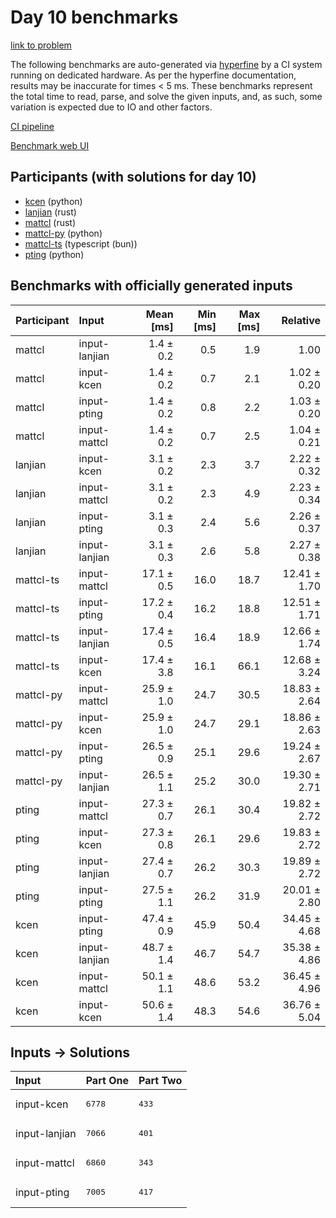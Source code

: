 # Day 10 benchmarks

[link to problem](https://adventofcode.com/2023/day/10)

The following benchmarks are auto-generated via
[hyperfine](https://github.com/sharkdp/hyperfine) by a CI system running on
dedicated hardware. As per the hyperfine documentation, results may be
inaccurate for times < 5 ms. These benchmarks represent the total time to read,
parse, and solve the given inputs, and, as such, some variation is expected due
to IO and other factors.

[CI pipeline](http://ci.papercode.net:8080/teams/main/pipelines/aoc2023)

[Benchmark web UI](https://aoc.ancalagon.black)


## Participants (with solutions for day 10)

- [kcen](https://github.com/kcen/aoc2023) (python)
- [lanjian](https://github.com/lanjian/aoc-2023) (rust)
- [mattcl](https://github.com/mattcl/aoc2023) (rust)
- [mattcl-py](https://github.com/mattcl/aoc2023-py) (python)
- [mattcl-ts](https://github.com/mattcl/aoc2023-js) (typescript (bun))
- [pting](https://github.com/pting/aoc2023) (python)


## Benchmarks with officially generated inputs

| Participant | Input | Mean [ms] | Min [ms] | Max [ms] | Relative |
|:---|:---|---:|---:|---:|---:|
| mattcl | input-lanjian | 1.4 ± 0.2 | 0.5 | 1.9 | 1.00 |
| mattcl | input-kcen | 1.4 ± 0.2 | 0.7 | 2.1 | 1.02 ± 0.20 |
| mattcl | input-pting | 1.4 ± 0.2 | 0.8 | 2.2 | 1.03 ± 0.20 |
| mattcl | input-mattcl | 1.4 ± 0.2 | 0.7 | 2.5 | 1.04 ± 0.21 |
| lanjian | input-kcen | 3.1 ± 0.2 | 2.3 | 3.7 | 2.22 ± 0.32 |
| lanjian | input-mattcl | 3.1 ± 0.2 | 2.3 | 4.9 | 2.23 ± 0.34 |
| lanjian | input-pting | 3.1 ± 0.3 | 2.4 | 5.6 | 2.26 ± 0.37 |
| lanjian | input-lanjian | 3.1 ± 0.3 | 2.6 | 5.8 | 2.27 ± 0.38 |
| mattcl-ts | input-mattcl | 17.1 ± 0.5 | 16.0 | 18.7 | 12.41 ± 1.70 |
| mattcl-ts | input-pting | 17.2 ± 0.4 | 16.2 | 18.8 | 12.51 ± 1.71 |
| mattcl-ts | input-lanjian | 17.4 ± 0.5 | 16.4 | 18.9 | 12.66 ± 1.74 |
| mattcl-ts | input-kcen | 17.4 ± 3.8 | 16.1 | 66.1 | 12.68 ± 3.24 |
| mattcl-py | input-mattcl | 25.9 ± 1.0 | 24.7 | 30.5 | 18.83 ± 2.64 |
| mattcl-py | input-kcen | 25.9 ± 1.0 | 24.7 | 29.1 | 18.86 ± 2.63 |
| mattcl-py | input-pting | 26.5 ± 0.9 | 25.1 | 29.6 | 19.24 ± 2.67 |
| mattcl-py | input-lanjian | 26.5 ± 1.1 | 25.2 | 30.0 | 19.30 ± 2.71 |
| pting | input-mattcl | 27.3 ± 0.7 | 26.1 | 30.4 | 19.82 ± 2.72 |
| pting | input-kcen | 27.3 ± 0.8 | 26.1 | 29.6 | 19.83 ± 2.72 |
| pting | input-lanjian | 27.4 ± 0.7 | 26.2 | 30.3 | 19.89 ± 2.72 |
| pting | input-pting | 27.5 ± 1.1 | 26.2 | 31.9 | 20.01 ± 2.80 |
| kcen | input-pting | 47.4 ± 0.9 | 45.9 | 50.4 | 34.45 ± 4.68 |
| kcen | input-lanjian | 48.7 ± 1.4 | 46.7 | 54.7 | 35.38 ± 4.86 |
| kcen | input-mattcl | 50.1 ± 1.1 | 48.6 | 53.2 | 36.45 ± 4.96 |
| kcen | input-kcen | 50.6 ± 1.4 | 48.3 | 54.6 | 36.76 ± 5.04 |


## Inputs -> Solutions

| Input | Part One | Part Two |
|:---|:---|:---|
|input-kcen|<pre>6778</pre>|<pre>433</pre>|
|input-lanjian|<pre>7066</pre>|<pre>401</pre>|
|input-mattcl|<pre>6860</pre>|<pre>343</pre>|
|input-pting|<pre>7005</pre>|<pre>417</pre>|